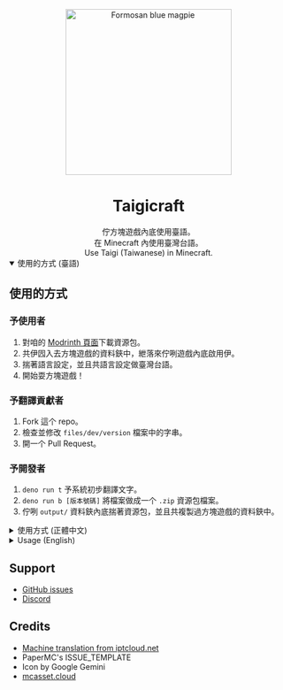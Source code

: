 <div align="center">

<a href="https://github.com/milkteamc/Taigicraft/">
  <img src="https://github.com/user-attachments/assets/33df2d9b-250b-47f3-b0c2-66441a6df9f7" alt="Formosan blue magpie" width="300">
</a>

<h1>Taigicraft</h1>
佇方塊遊戲內底使用臺語。<br/>
在 Minecraft 內使用臺灣台語。<br/>
Use Taigi (Taiwanese) in Minecraft.<br/>
</div>

<details open>
<summary>使用的方式 (臺語)</summary>
<h2>使用的方式</h2>
<h3>予使用者</h3>
<ol>
<li>對咱的 <a href="https://modrinth.com/project/taigicraft">Modrinth 頁面</a>下載資源包。</li>
<li>共伊囥入去方塊遊戲的資料鋏中，紲落來佇咧遊戲內底啟用伊。</li>
<li>揣著語言設定，並且共語言設定做臺灣台語。</li>
<li>開始耍方塊遊戲！</li>
</ol>
<h3>予翻譯貢獻者</h3>
<ol>
<li>Fork 這个 repo。</li>
<li>檢查並修改 <code>files/dev/version</code> 檔案中的字串。</li>
<li>開一个 Pull Request。</li>
</ol>
<h3>予開發者</h3>
<ol>
<li><code>deno run t</code> 予系統初步翻譯文字。</li>
<li><code>deno run b [版本號碼]</code> 將檔案做成一个 <code>.zip</code> 資源包檔案。</li>
<li>佇咧 <code>output/</code> 資料鋏內底揣著資源包，並且共複製過方塊遊戲的資料鋏中。</li>
</ol>
</details>

<details>
<summary>使用方式 (正體中文)</summary>
<h2>使用方式</h2>
<h3>給使用者</h3>
<ol>
<li>從我們的 <a href="https://modrinth.com/project/taigicraft">Modrinth 頁面</a>下載資源包。</li>
<li>把它放進 Minecraft 的資源包資料夾內，並在遊戲中啟用它。</li>
<li>找到語言設定，並將語言設定為臺灣台語。</li>
<li>開始玩 Minecraft！</li>
</ol>
<h3>給翻譯貢獻者</h3>
<ol>
<li>Fork 這個儲存庫。</li>
<li>檢查並修改 <code>files/dev/version</code> 檔案中的字串。</li>
<li>開一個 Pull Request。</li>
</ol>
<h3>給開發者</h3>
<ol>
<li><code>deno run t</code> 讓系統初步翻譯文字。</li>
<li><code>deno run b [版本號碼]</code> 將檔案做成一個 <code>.zip</code> 資源包檔案。</li>
<li>在 <code>output/</code> 資料夾內找到資源包，並且複製到 Minecraft 的資料夾中。</li>
</ol>
</details>

<details>
<summary>Usage (English)</summary>
<h2>English</h2>
<h3>For users</h3>
<ol>
<li>Download the resource pack from our <a href="https://modrinth.com/project/taigicraft">Modrinth page</a>.</li>
<li>Drop it into Minecraft's resource packs folder, then enable it in-game.</li>
<li>Look for the language settings and set the language to "臺灣台語."</li>
<li>Start playing Minecraft!</li>
</ol>
<h3>For translation contributors</h3>
<ol>
<li>Fork this repo.</li>
<li>Check and modify strings in the <code>files/dev/version</code> file.</li>
<li>Open a PR.</li>
</ol>
<h3>For developers</h3>
<ol>
<li><code>deno run t</code> to let the system translate strings.</li>
<li><code>deno run b [Version Code]</code> to package it into a <code>.zip</code> file.</li>
<li>Find the resource pack in <code>output/</code> folder and copy it into Minecraft's folder.</li>
</ol>
</details>

<h2>Support</h2>
<ul>
<li><a href="https://github.com/milkteamc/Taigicraft/issues">GitHub issues</a></li>
<li><a href="https://discord.gg/DCnTeBsSHY">Discord</a></li>
</ul>
<h2>Credits</h2>
<ul>
<li><a href="http://tts001.iptcloud.net:8802/">Machine translation from iptcloud.net</a></li>
<li>PaperMC's ISSUE_TEMPLATE</li>
<li>Icon by Google Gemini</li>
<li><a href="https://mcasset.cloud">mcasset.cloud</a></li>
</ul>
